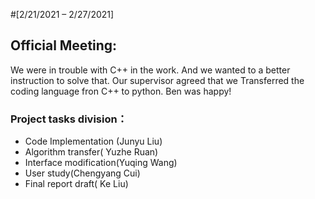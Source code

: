 #[2/21/2021 – 2/27/2021]
## Official Meeting:
We were in trouble with C++ in the work. And we wanted to a better instruction to solve that.
Our supervisor agreed that we Transferred the coding language fron C++ to python.
Ben was happy!
### Project tasks division：
- Code Implementation (Junyu Liu)
- Algorithm transfer( Yuzhe Ruan)
- Interface modification(Yuqing Wang)
- User study(Chengyang Cui)
- Final report draft( Ke Liu)

